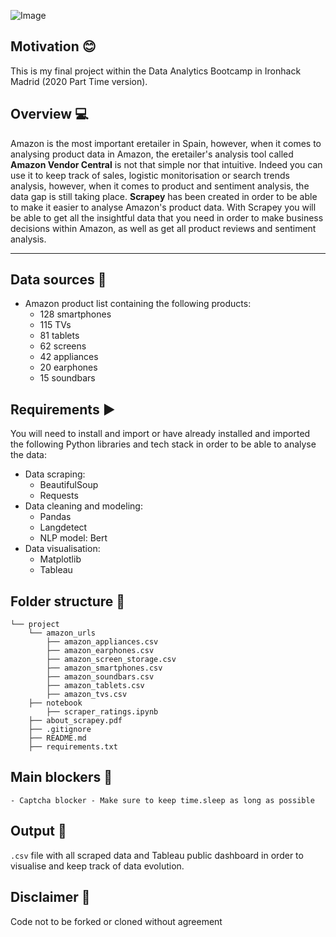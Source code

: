 
![Image](https://user-images.githubusercontent.com/63467553/97612809-2bb8ca00-1a18-11eb-9eb3-65741bc780fb.png)


## Motivation :blush:
This is my final project within the Data Analytics Bootcamp in Ironhack Madrid (2020 Part Time version). 

## Overview :computer:
Amazon is the most important eretailer in Spain, however, when it comes to analysing product data in Amazon, the eretailer's analysis tool called **Amazon Vendor Central** is not that simple nor that intuitive. Indeed you can use it to keep track of sales, logistic monitorisation or search trends analysis, however, when it comes to product and sentiment analysis, the data gap is still taking place. **Scrapey** has been created in order to be able to make it easier to analyse Amazon's product data. With Scrapey you will be able to get all the insightful data that you need in order to make business decisions within Amazon, as well as get all product reviews and sentiment analysis. 

---

## Data sources :scroll:
 - Amazon product list containing the following products:
   - 128 smartphones
   - 115 TVs
   - 81 tablets
   - 62 screens
   - 42 appliances
   - 20 earphones
   - 15 soundbars

## Requirements :arrow_forward:

You will need to install and import or have already installed and imported the following Python libraries and tech stack in order to be able to analyse the data:
- Data scraping:
    - BeautifulSoup
    - Requests
- Data cleaning and modeling:
    - Pandas
    - Langdetect
    - NLP model: Bert
- Data visualisation:
    - Matplotlib
    - Tableau
    
## Folder structure :open_file_folder:
```
└── project   
    └── amazon_urls
        ├── amazon_appliances.csv
        ├── amazon_earphones.csv
        ├── amazon_screen_storage.csv
        ├── amazon_smartphones.csv
        ├── amazon_soundbars.csv
        ├── amazon_tablets.csv
        ├── amazon_tvs.csv
    ├── notebook
        ├── scraper_ratings.ipynb
    ├── about_scrapey.pdf
    ├── .gitignore
    ├── README.md
    ├── requirements.txt
```
## Main blockers :tada:
    - Captcha blocker - Make sure to keep time.sleep as long as possible

## Output :pushpin:
`.csv` file with all scraped data and Tableau public dashboard in order to visualise and keep track of data evolution. 

## Disclaimer :electric_plug:
Code not to be forked or cloned without agreement 


